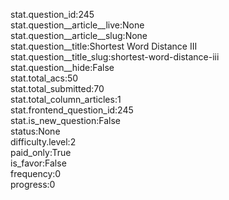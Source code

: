 stat.question_id:245  
stat.question__article__live:None  
stat.question__article__slug:None  
stat.question__title:Shortest Word Distance III  
stat.question__title_slug:shortest-word-distance-iii  
stat.question__hide:False  
stat.total_acs:50  
stat.total_submitted:70  
stat.total_column_articles:1  
stat.frontend_question_id:245  
stat.is_new_question:False  
status:None  
difficulty.level:2  
paid_only:True  
is_favor:False  
frequency:0  
progress:0  
